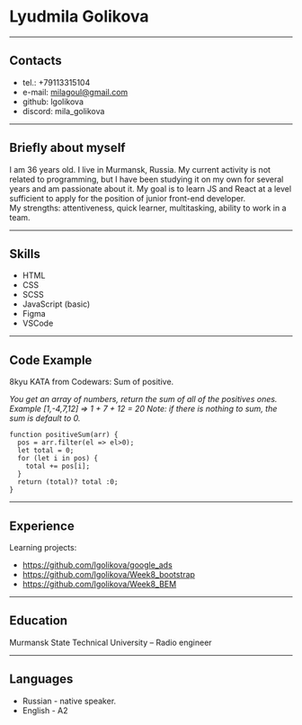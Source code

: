# **Lyudmila Golikova**
---


## Contacts

* tel.: +79113315104
* e-mail: milagoul@gmail.com
* github: lgolikova
* discord: mila_golikova

---
## Briefly about myself

I am 36 years old. I live in Murmansk, Russia. My current activity is not related to programming, but I have been studying it on my own for several years and am passionate about it. My goal is to learn JS and React at a level sufficient to apply for the position of junior front-end developer.  
My strengths: attentiveness, quick learner, multitasking, ability to work in a team.

---
## Skills

* HTML
* CSS
* SCSS
* JavaScript (basic)
* Figma
* VSCode

---
## Code Example

8kyu KATA from Codewars: Sum of positive.


*You get an array of numbers, return the sum of all of the positives ones.
Example [1,-4,7,12] => 1 + 7 + 12 = 20
Note: if there is nothing to sum, the sum is default to 0.*

```
function positiveSum(arr) {
  pos = arr.filter(el => el>0);
  let total = 0;
  for (let i in pos) {
    total += pos[i];
  }
  return (total)? total :0;
}
```

---
## Experience

Learning projects:
* <https://github.com/lgolikova/google_ads>
* <https://github.com/lgolikova/Week8_bootstrap>
* <https://github.com/lgolikova/Week8_BEM>

---
## Education

Murmansk State Technical University – Radio engineer

--- 
## Languages

* Russian - native speaker.
* English - A2
